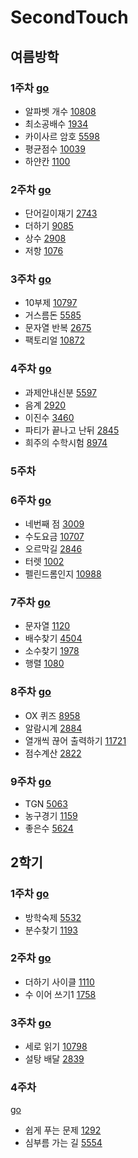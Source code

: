 # SecondTouch

## 여름방학

### 1주차 [go](https://github.com/sung96387/SecondTouch/tree/master/%EC%97%AC%EB%A6%84%EB%B0%A9%ED%95%99%201%EC%A3%BC%EC%B0%A8/%EC%97%AC%EB%A6%84%EB%B0%A9%ED%95%99%201%EC%A3%BC%EC%B0%A8)
+ 알파벳 개수 [10808](https://www.acmicpc.net/problem/10808)
+ 최소공배수 [1934](https://www.acmicpc.net/problem/1934)
+ 카이사르 암호 [5598](https://www.acmicpc.net/problem/5598)
+ 평균점수 [10039](https://www.acmicpc.net/problem/10039)
+ 하얀칸 [1100](https://www.acmicpc.net/problem/1100)

### 2주차 [go](https://github.com/sung96387/SecondTouch/tree/master/%EC%97%AC%EB%A6%84%EB%B0%A9%ED%95%99%202%EC%A3%BC%EC%B0%A8/%EC%97%AC%EB%A6%84%EB%B0%A9%ED%95%99%202%EC%A3%BC%EC%B0%A8)
+ 단어길이재기 [2743](https://www.acmicpc.net/problem/2743)
+ 더하기 [9085](https://www.acmicpc.net/problem/9085)
+ 상수 [2908](https://www.acmicpc.net/problem/2908)
+ 저항 [1076](https://www.acmicpc.net/problem/1076)
### 3주차 [go](https://github.com/sung96387/SecondTouch/tree/master/%EC%97%AC%EB%A6%84%EB%B0%A9%ED%95%99%203%EC%A3%BC%EC%B0%A8/%EC%97%AC%EB%A6%84%EB%B0%A9%ED%95%99%203%EC%A3%BC%EC%B0%A8)
+ 10부제 [10797](https://www.acmicpc.net/problem/10797)
+ 거스름돈 [5585](https://www.acmicpc.net/problem/5585)
+ 문자열 반복 [2675](https://www.acmicpc.net/problem/2675)
+ 팩토리얼 [10872](https://www.acmicpc.net/problem/10872)
### 4주차 [go](https://github.com/sung96387/SecondTouch/tree/master/%EC%97%AC%EB%A6%84%EB%B0%A9%ED%95%99%204%EC%A3%BC%EC%B0%A8/%EC%97%AC%EB%A6%84%EB%B0%A9%ED%95%99%204%EC%A3%BC%EC%B0%A8)
+ 과제안내신분 [5597](https://www.acmicpc.net/problem/5597)
+ 음계 [2920](https://www.acmicpc.net/problem/2920)
+ 이진수 [3460](https://www.acmicpc.net/problem/3460)
+ 파티가 끝나고 난뒤 [2845](https://www.acmicpc.net/problem/2845)
+ 희주의 수학시험 [8974](https://www.acmicpc.net/problem/8974)
### 5주차
### 6주차 [go](https://github.com/sung96387/SecondTouch/tree/master/%EC%97%AC%EB%A6%84%EB%B0%A9%ED%95%99%206%EC%A3%BC%EC%B0%A8/%EC%97%AC%EB%A6%84%EB%B0%A9%ED%95%99%206%EC%A3%BC%EC%B0%A8)
+ 네번째 점 [3009](https://www.acmicpc.net/problem/3009)
+ 수도요금 [10707](https://www.acmicpc.net/problem/10707)
+ 오르막길 [2846](https://www.acmicpc.net/problem/2846)
+ 터렛 [1002](https://www.acmicpc.net/problem/1002)
+ 펠린드롬인지 [10988](https://www.acmicpc.net/problem/10988)
### 7주차 [go](https://github.com/sung96387/SecondTouch/tree/master/%EC%97%AC%EB%A6%84%EB%B0%A9%ED%95%99%207%EC%A3%BC%EC%B0%A8/%EC%97%AC%EB%A6%84%EB%B0%A9%ED%95%99%207%EC%A3%BC%EC%B0%A8)
+ 문자열 [1120](https://www.acmicpc.net/problem/1120)
+ 배수찾기 [4504](https://www.acmicpc.net/problem/4504)
+ 소수찾기 [1978](https://www.acmicpc.net/problem/1978)
+ 행렬 [1080](https://www.acmicpc.net/problem/1080)
### 8주차 [go](https://github.com/sung96387/SecondTouch/tree/master/%EC%97%AC%EB%A6%84%EB%B0%A9%ED%95%99%208%EC%A3%BC%EC%B0%A8/%EC%97%AC%EB%A6%84%EB%B0%A9%ED%95%99%208%EC%A3%BC%EC%B0%A8)
+ OX 퀴즈 [8958](https://www.acmicpc.net/problem/8958)
+ 알람시계 [2884](https://www.acmicpc.net/problem/2884)
+ 열개씩 끊어 출력하기 [11721](https://www.acmicpc.net/problem/11721)
+ 점수계산 [2822](https://www.acmicpc.net/problem/2822)
### 9주차 [go](https://github.com/sung96387/SecondTouch/tree/master/%EC%97%AC%EB%A6%84%EB%B0%A9%ED%95%99%209%EC%A3%BC%EC%B0%A8/%EC%97%AC%EB%A6%84%EB%B0%A9%ED%95%99%209%EC%A3%BC%EC%B0%A8)
+ TGN [5063](https://www.acmicpc.net/problem/5063)
+ 농구경기 [1159](https://www.acmicpc.net/problem/1159)
+ 좋은수 [5624](https://www.acmicpc.net/problem/5624)
## 2학기

### 1주차 [go](https://github.com/sung96387/SecondTouch/tree/master/2%ED%95%99%EA%B8%B0%201%EC%A3%BC%EC%B0%A8/2%ED%95%99%EA%B8%B0%201%EC%A3%BC%EC%B0%A8)
+ 방학숙제 [5532](https://www.acmicpc.net/problem/5532)
+ 분수찾기 [1193](https://www.acmicpc.net/problem/1193)
### 2주차 [go](https://github.com/sung96387/SecondTouch/tree/master/2%ED%95%99%EA%B8%B0%202%EC%A3%BC%EC%B0%A8/2%ED%95%99%EA%B8%B0%202%EC%A3%BC%EC%B0%A8)
+ 더하기 사이클 [1110](https://www.acmicpc.net/problem/1110)
+ 수 이어 쓰기1 [1758](https://www.acmicpc.net/problem/1748)
### 3주차 [go](https://github.com/sung96387/SecondTouch/tree/master/2%ED%95%99%EA%B8%B0%203%EC%A3%BC%EC%B0%A8/2%ED%95%99%EA%B8%B0%203%EC%A3%BC%EC%B0%A8)
+ 세로 읽기 [10798](https://www.acmicpc.net/problem/10798)
+ 설탕 배달 [2839](https://www.acmicpc.net/problem/2839)
### 4주차
[go](https://github.com/sung96387/SecondTouch/tree/master/2%ED%95%99%EA%B8%B0%204%EC%A3%BC%EC%B0%A8/2%ED%95%99%EA%B8%B0%204%EC%A3%BC%EC%B0%A8)
+ 쉽게 푸는 문제 [1292](https://www.acmicpc.net/problem/1292)
+ 심부름 가는 길 [5554](https://www.acmicpc.net/problem/5554)

